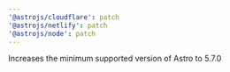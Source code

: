 ```yaml
---
'@astrojs/cloudflare': patch
'@astrojs/netlify': patch
'@astrojs/node': patch
---
```


Increases the minimum supported version of Astro to 5.7.0
